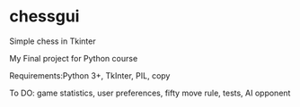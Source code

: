 # chessgui

Simple chess in Tkinter 

My Final project for Python course

Requirements:Python 3+, TkInter, PIL, copy
    
To DO:  game statistics, user preferences, fifty move rule, tests, AI opponent
